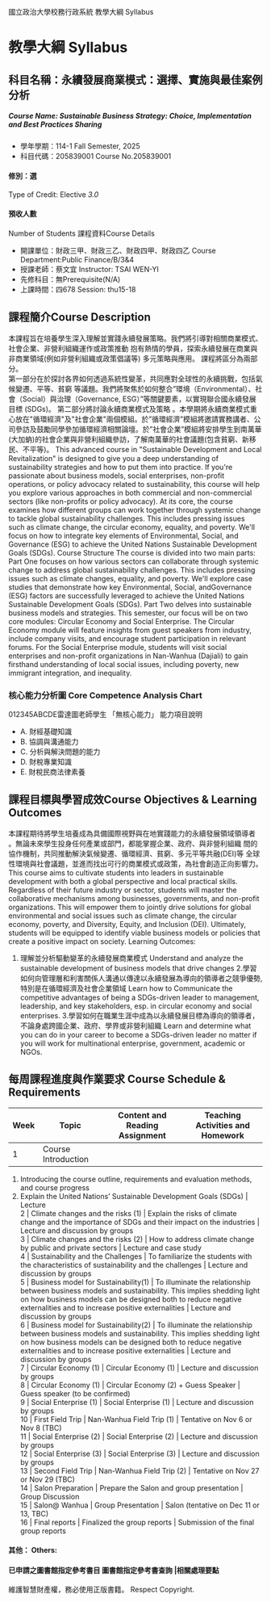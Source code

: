 國立政治大學校務行政系統 教學大綱 Syllabus
# 教學大綱 Syllabus
##  科目名稱：永續發展商業模式：選擇、實施與最佳案例分析
#####  Course Name: Sustainable Business Strategy: Choice, Implementation and Best Practices Sharing
  * 學年學期：114-1 Fall Semester, 2025 
  * 科目代碼：205839001 Course No.205839001
#### 修別：選
Type of Credit: Elective 
_3.0_
#### 預收人數
Number of Students
課程資料Course Details
  * 開課單位：財政三甲、財政三乙、財政四甲、財政四乙 Course Department:Public Finance/B/3&4 
  * 授課老師：蔡文宜 Instructor: TSAI WEN-YI 
  * 先修科目：無Prerequisite(N/A)
  * 上課時間：四678 Session: thu15-18 
##  課程簡介Course Description
本課程旨在培養學生深入理解並實踐永續發展策略。我們將引導對相關商業模式、社會企業、非營利組織運作或政策推動 抱有熱情的學員，探索永續發展在商業與非商業領域(例如非營利組織或政策倡議等) 多元策略與應用。
課程將區分為兩部分。  
第一部分在於探討各界如何透過系統性變革，共同應對全球性的永續挑戰，包括氣候變遷、平等、貧窮 等議題。我們將聚焦於如何整合”環境（Environmental）、社會（Social）與治理（Governance, ESG）”等關鍵要素，以實現聯合國永續發展目標 (SDGs)。
第二部分將討論永續商業模式及策略 。本學期將永續商業模式重心放在"循環經濟"及"社會企業"兩個模組。於”循環經濟”模組將邀請實務講者、公司參訪及鼓勵同學參加循環經濟相關論壇。於”社會企業”模組將安排學生到南萬華(大加蚋)的社會企業與非營利組織參訪，了解南萬華的社會議題(包含貧窮、新移民、不平等)。
This advanced course in "Sustainable Development and Local Revitalization" is designed to give you a deep understanding of sustainability strategies and how to put them into practice. If you're passionate about business models, social enterprises, non-profit operations, or policy advocacy related to sustainability, this course will help you explore various approaches in both commercial and non-commercial sectors (like non-profits or policy advocacy).
At its core, the course examines how different groups can work together through systemic change to tackle global sustainability challenges. This includes pressing issues such as climate change, the circular economy, equality, and poverty. We'll focus on how to integrate key elements of Environmental, Social, and Governance (ESG) to achieve the United Nations Sustainable Development Goals (SDGs).
Course Structure
The course is divided into two main parts:
Part One focuses on how various sectors can collaborate through systemic change to address global sustainability challenges. This includes pressing issues such as climate changes, equality, and poverty. We'll explore case studies that demonstrate how key Environmental, Social, andGovernance (ESG) factors are successfully leveraged to achieve the United Nations Sustainable Development Goals (SDGs).
Part Two delves into sustainable business models and strategies. This semester, our focus will be on two core modules: Circular Economy and Social Enterprise. The Circular Economy module will feature insights from guest speakers from industry, include company visits, and encourage student participation in relevant forums. For the Social Enterprise module, students will visit social enterprises and non-profit organizations in Nan-Wanhua (Dajiali) to gain firsthand understanding of local social issues, including poverty, new immigrant integration, and inequality.
###  核心能力分析圖 Core Competence Analysis Chart
012345ABCDE雷達圖老師學生
「無核心能力」 
能力項目說明
  * A. 財經基礎知識
  * B. 協調與溝通能力
  * C. 分析與解決問題的能力
  * D. 財稅專業知識
  * E. 財稅民商法律素養
##  課程目標與學習成效Course Objectives & Learning Outcomes 
本課程期待將學生培養成為具備國際視野與在地實踐能力的永續發展領域領導者 。無論未來學生投身任何產業或部門，都能掌握企業、政府、與非營利組織 間的協作機制，共同推動解決氣候變遷、循環經濟、貧窮、多元平等共融(DEI)等 全球性環境與社會議題，並進而找出可行的商業模式或政策，為社會創造正向影響力。
This course aims to cultivate students into leaders in sustainable development with both a global perspective and local practical skills. Regardless of their future industry or sector, students will master the collaborative mechanisms among businesses, governments, and non-profit organizations. This will empower them to jointly drive solutions for global environmental and social issues such as climate change, the circular economy, poverty, and Diversity, Equity, and Inclusion (DEI). Ultimately, students will be equipped to identify viable business models or policies that create a positive impact on society.
Learning Outcomes:  
1. 理解並分析驅動變革的永續發展商業模式
Understand and analyze the sustainable development of business models that drive changes
2.學習如何向管理層和利害關係人溝通以傳達以永續發展為導向的領導者之競爭優勢, 特別是在循環經濟及社會企業領域
Learn how to Communicate the competitive advantages of being a SDGs-driven leader to management, leadership, and key stakeholders, esp. in circular economy and social enterprises. 
3.學習如何在職業生涯中成為以永續發展目標為導向的領導者，不論身處跨國企業、政府、學界或非營利組織
Learn and determine what you can do in your career to become a SDGs-driven leader no matter if you will work for multinational enterprise, government, academic or NGOs.
##  每周課程進度與作業要求 Course Schedule & Requirements
Week |  Topic |  Content and Reading Assignment |  Teaching Activities and Homework  
---|---|---|---  
1 |  Course Introduction | 
  1. Introducing the course outline, requirements and evaluation methods, and course progress
  2. Explain the United Nations’ Sustainable Development Goals (SDGs)
|  Lecture  
2 |  Climate changes and the risks (1)  |  Explain the risks of climate change and the importance of SDGs and their impact on the industries |  Lecture and discussion by groups  
3 |  Climate changes and the risks (2) |  How to address climate change by public and private sectors  |  Lecture and case study  
4 |  Sustainability and the Challenges |  To familiarize the students with the characteristics of sustainability and the challenges |  Lecture and discussion by groups  
5 |  Business model for Sustainability(1) |  To illuminate the relationship between business models and sustainability. This implies shedding light on how business models can be designed both to reduce negative externalities and to increase positive externalities |  Lecture and discussion by groups  
6 |  Business model for Sustainability(2) |  To illuminate the relationship between business models and sustainability. This implies shedding light on how business models can be designed both to reduce negative externalities and to increase positive externalities |  Lecture and discussion by groups  
7 |  Circular Economy (1) |  Circular Economy (1) |  Lecture and discussion by groups  
8 |  Circular Economy (1) |  Circular Economy (2) + Guess Speaker |  Guess speaker (to be confirmed)  
9 |  Social Enterprise (1) |  Social Enterprise (1) |  Lecture and discussion by groups  
10 |  First Field Trip |  Nan-Wanhua Field Trip (1) |  Tentative on Nov 6 or Nov 8 (TBC)  
11 |  Social Enterprise (2) |  Social Enterprise (2) |  Lecture and discussion by groups  
12 |  Social Enterprise (3) |  Social Enterprise (3) |  Lecture and discussion by groups  
13 |  Second Field Trip |  Nan-Wanhua Field Trip (2) |  Tentative on Nov 27 or Nov 29 (TBC)  
14 |  Salon Preparation |  Prepare the Salon and group presentation |  Group Discussion  
15 |  Salon@ Wanhua |  Group Presentation |  Salon (tentative on Dec 11 or 13, TBC)  
16 |  Final reports |  Finalized the group reports |  Submission of the final group reports  
####  其他： Others:
####  已申請之圖書館指定參考書目  圖書館指定參考書查詢 |相關處理要點
維護智慧財產權，務必使用正版書籍。 Respect Copyright.